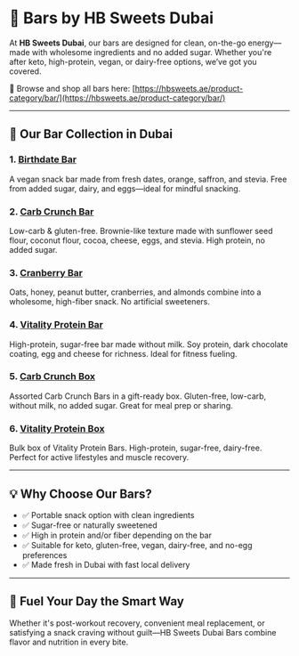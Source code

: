 # 🥜 Bars by HB Sweets Dubai

At **HB Sweets Dubai**, our bars are designed for clean, on-the-go energy—made with wholesome ingredients and no added sugar. Whether you're after keto, high-protein, vegan, or dairy-free options, we’ve got you covered.

🛒 Browse and shop all bars here: [https://hbsweets.ae/product-category/bar/](https://hbsweets.ae/product-category/bar/)

---

## 🌟 Our Bar Collection in Dubai

### 1. [Birthdate Bar](https://hbsweets.ae/product/date-bar/)  
A vegan snack bar made from fresh dates, orange, saffron, and stevia. Free from added sugar, dairy, and eggs—ideal for mindful snacking.

### 2. [Carb Crunch Bar](https://hbsweets.ae/product/zero-bar/)  
Low-carb & gluten-free. Brownie-like texture made with sunflower seed flour, coconut flour, cocoa, cheese, eggs, and stevia. High protein, no added sugar.

### 3. [Cranberry Bar](https://hbsweets.ae/product/cranberry-bar/)  
Oats, honey, peanut butter, cranberries, and almonds combine into a wholesome, high-fiber snack. No artificial sweeteners. 

### 4. [Vitality Protein Bar](https://hbsweets.ae/product/protein-bar/)  
High-protein, sugar-free bar made without milk. Soy protein, dark chocolate coating, egg and cheese for richness. Ideal for fitness fueling.

### 5. [Carb Crunch Box](https://hbsweets.ae/product/zero-bar/)  
Assorted Carb Crunch Bars in a gift-ready box. Gluten-free, low-carb, without milk, no added sugar. Great for meal prep or sharing.

### 6. [Vitality Protein Box](https://hbsweets.ae/product/vitality-protein-box/)  
Bulk box of Vitality Protein Bars. High-protein, sugar-free, dairy-free. Perfect for active lifestyles and muscle recovery. 

---

## 💡 Why Choose Our Bars?

- ✅ Portable snack option with clean ingredients  
- ✅ Sugar-free or naturally sweetened  
- ✅ High in protein and/or fiber depending on the bar  
- ✅ Suitable for keto, gluten-free, vegan, dairy-free, and no-egg preferences  
- ✅ Made fresh in Dubai with fast local delivery  

---

## 🚀 Fuel Your Day the Smart Way

Whether it's post-workout recovery, convenient meal replacement, or satisfying a snack craving without guilt—HB Sweets Dubai Bars combine flavor and nutrition in every bite.
